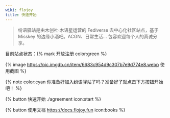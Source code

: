 ```yaml
---
wiki: flojoy
title: 快速开始
---
```


> 纷语驿站是由木创社·木语星运营的 Fediverse 去中心化社区站点，基于 Misskey 的边缘小酒吧。ACGN、日常生活... 包容欢迎每个人的真诚分享。

目前站点状态：{% mark 开放注册 color:green %}

{% image https://pic.imgdb.cn/item/6683c954d9c307b7e9d774e8.webp 使用截图 %}

{% note color:cyan 你准备好加入纷语驿站了吗？准备好了就点击下方按钮开始吧！ %}

{% button 快速开始 ./agreement icon:start %}

{% button 使用文档 https://docs.flojoy.fun icon:books %}
